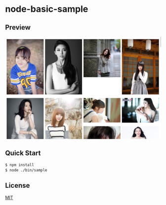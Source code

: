 node-basic-sample
=================

## Preview

![preview](./screenshot/preview.png)

## Quick Start

```bash
$ npm install
$ node ./bin/sample
```

## License

[MIT](LICENSE)
